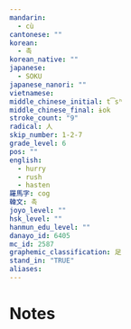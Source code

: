 ```yaml
---
mandarin:
  - cù
cantonese: ""
korean:
  - 촉
korean_native: ""
japanese:
  - SOKU
japanese_nanori: ""
vietnamese:
middle_chinese_initial: t͡sʰ
middle_chinese_final: ɨok
stroke_count: "9"
radical: 人
skip_number: 1-2-7
grade_level: 6
pos: ""
english:
  - hurry
  - rush
  - hasten
羅馬字: cog
韓文: 촉
joyo_level: ""
hsk_level: ""
hanmun_edu_level: ""
danayo_id: 6405
mc_id: 2587
graphemic_classification: 足
stand_in: "TRUE"
aliases:
---
```


# Notes
